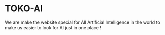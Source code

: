 # TOKO-AI
We are make the website special for All Artificial Intelligence in the world to make us easier to look for AI just in one place !
